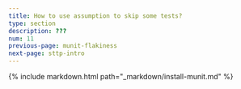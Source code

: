 ```yaml
---
title: How to use assumption to skip some tests?
type: section
description: ???
num: 11
previous-page: munit-flakiness
next-page: sttp-intro
---
```


{% include markdown.html path="_markdown/install-munit.md" %}

<!-- Tutorial about the `assume` method and how it can
be used to skip some tests depending on the environment

See https://scalameta.org/munit/docs/filtering.html#ignore-single-test-case-based-on-a-dynamic-conditions
-->